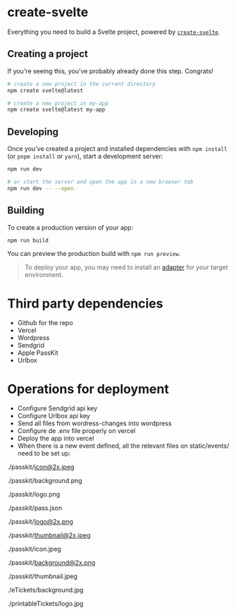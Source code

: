 # create-svelte

Everything you need to build a Svelte project, powered by [`create-svelte`](https://github.com/sveltejs/kit/tree/main/packages/create-svelte).

## Creating a project

If you're seeing this, you've probably already done this step. Congrats!

```bash
# create a new project in the current directory
npm create svelte@latest

# create a new project in my-app
npm create svelte@latest my-app
```

## Developing

Once you've created a project and installed dependencies with `npm install` (or `pnpm install` or `yarn`), start a development server:

```bash
npm run dev

# or start the server and open the app in a new browser tab
npm run dev -- --open
```

## Building

To create a production version of your app:

```bash
npm run build
```

You can preview the production build with `npm run preview`.

> To deploy your app, you may need to install an [adapter](https://kit.svelte.dev/docs/adapters) for your target environment.

# Third party dependencies
- Github for the repo
- Vercel
- Wordpress
- Sendgrid
- Apple PassKit
- Urlbox

# Operations for deployment
* Configure Sendgrid api key
* Configure Urlbox api key
* Send all files from wordress-changes into wordpress
* Configure de .env file properly on vercel
* Deploy the app into vercel
* When there is a new event defined, all the relevant files on static/events/<event id> need to be set up:

./passkit/icon@2x.jpeg

./passkit/background.png

./passkit/logo.png

./passkit/pass.json

./passkit/logo@2x.png

./passkit/thumbnail@2x.jpeg

./passkit/icon.jpeg

./passkit/background@2x.png

./passkit/thumbnail.jpeg

./eTickets/background.jpg

./printableTickets/logo.jpg